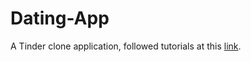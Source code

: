 # Dating-App
A Tinder clone application, followed tutorials at this [link](https://www.youtube.com/watch?v=GhO3nLBGPGM&list=PLoPTqokme6cVV_xMic2sMURVwatCfcaX4).
